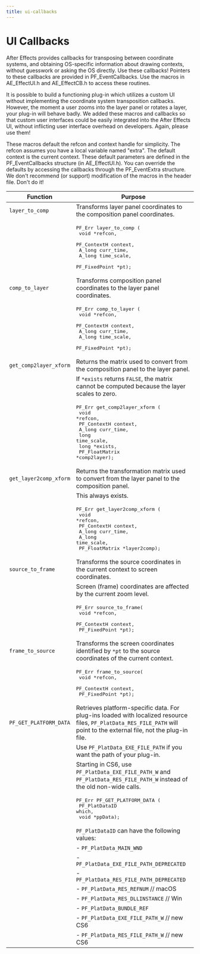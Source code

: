 ```yaml
---
title: ui-callbacks
---
```

# UI Callbacks

After Effects provides callbacks for transposing between coordinate systems, and obtaining OS-specific information about drawing contexts, without guesswork or asking the OS directly. Use these callbacks! Pointers to these callbacks are provided in PF_EventCallbacks. Use the macros in AE_EffectUI.h and AE_EffectCB.h to access these routines.

It is possible to build a functioning plug-in which utilizes a custom UI without implementing the coordinate system transposition callbacks. However, the moment a user zooms into the layer panel or rotates a layer, your plug-in will behave badly. We added these macros and callbacks so that custom user interfaces could be easily integrated into the After Effects UI, without inflicting user interface overhead on developers. Again, please use them!

These macros default the refcon and context handle for simplicity. The refcon assumes you have a local variable named "extra". The default context is the current context. These default parameters are defined in the PF_EventCallbacks structure (in AE_EffectUI.h). You can override the defaults by accessing the callbacks through the PF_EventExtra structure. We don't recommend (or support) modification of the macros in the header file. Don't do it!

| Function | Purpose |
|---|---|
| `layer_to_comp` | Transforms layer panel coordinates to the composition panel coordinates. |
| | <pre lang="cpp">PF_Err layer_to_comp (<br/>  void   \*refcon,<br/>  PF_ContextH    context,<br/>  A_long         curr_time,<br/>  A_long         time_scale,<br/>  PF_FixedPoint  \*pt);</pre> |
| `comp_to_layer` | Transforms composition panel coordinates to the layer panel coordinates. |
| | <pre lang="cpp">PF_Err comp_to_layer (<br/>  void   \*refcon,<br/>  PF_ContextH    context,<br/>  A_long         curr_time,<br/>  A_long         time_scale,<br/>  PF_FixedPoint  \*pt);</pre> |
| `get_comp2layer_xform` | Returns the matrix used to convert from the composition panel to the layer panel. |
| | If `*exists` returns `FALSE`, the matrix cannot be computed because the layer scales to zero. |
| | <pre lang="cpp">PF_Err get_comp2layer_xform (<br/>  void    \*refcon,<br/>  PF_ContextH     context,<br/>  A_long          curr_time,<br/>  long    time_scale,<br/>  long    \*exists,<br/>  PF_FloatMatrix  \*comp2layer);</pre> |
| `get_layer2comp_xform` | Returns the transformation matrix used to convert from the layer panel to the composition panel. |
| | This always exists. |
| | <pre lang="cpp">PF_Err get_layer2comp_xform (<br/>  void    \*refcon,<br/>  PF_ContextH     context,<br/>  A_long          curr_time,<br/>  A_long          time_scale,<br/>  PF_FloatMatrix  \*layer2comp);</pre> |
| `source_to_frame` | Transforms the source coordinates in the current context to screen coordinates. |
| | Screen (frame) coordinates are affected by the current zoom level. |
| | <pre lang="cpp">PF_Err source_to_frame(<br/>  void   \*refcon,<br/>  PF_ContextH    context,<br/>  PF_FixedPoint  \*pt);</pre> |
| `frame_to_source` | Transforms the screen coordinates identified by `*pt` to the source coordinates of the current context. |
| | <pre lang="cpp">PF_Err frame_to_source(<br/>  void   \*refcon,<br/>  PF_ContextH    context,<br/>  PF_FixedPoint  \*pt);</pre> |
| `PF_GET_PLATFORM_DATA` | Retrieves platform-specific data. For plug-ins loaded with localized resource files, `PF_PlatData_RES_FILE_PATH` will point to the external file, not the plug-in file. |
| | Use `PF_PlatData_EXE_FILE_PATH` if you want the path of your plug-in. |
| | Starting in CS6, use `PF_PlatData_EXE_FILE_PATH_W` and `PF_PlatData_RES_FILE_PATH_W` instead of the old non-wide calls. |
| | <pre lang="cpp">PF_Err PF_GET_PLATFORM_DATA (<br/>  PF_PlatDataID  which,<br/>  void   \*ppData);</pre> |
| | `PF_PlatDataID` can have the following values: |
| | - `PF_PlatData_MAIN_WND` |
| | - `PF_PlatData_EXE_FILE_PATH_DEPRECATED` |
| | - `PF_PlatData_RES_FILE_PATH_DEPRECATED` |
| | - `PF_PlatData_RES_REFNUM` // macOS |
| | - `PF_PlatData_RES_DLLINSTANCE` // Win |
| | - `PF_PlatData_BUNDLE_REF` |
| | - `PF_PlatData_EXE_FILE_PATH_W` // new CS6 |
| | - `PF_PlatData_RES_FILE_PATH_W` // new CS6 |
